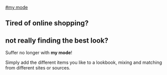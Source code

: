 [#my mode](my-mode.herokuapp.com)

## Tired of online shopping? 
## not really finding the best look? 
Suffer no longer with __my mode__!

Simply add the different items you like to a lookbook, mixing and matching from different sites or sources.
